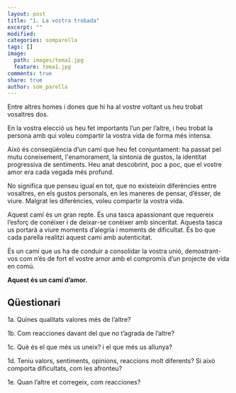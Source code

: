 ```yaml
---
layout: post
title: "1. La vostra trobada"
excerpt: ""
modified: 
categories: somparella
tags: []
image:
  path: images/tema1.jpg
  feature: tema1.jpg
comments: true
share: true
author: som_parella
---
```


Entre altres homes i dones que hi ha al vostre voltant us heu trobat vosaltres dos.

En la vostra elecció us heu fet importants l’un per l’altre, i heu trobat la persona amb qui voleu compartir la vostra vida de forma més intensa.

Això és conseqüència d’un camí que heu fet conjuntament: ha passat pel mutu coneixement, l'enamorament, la sintonia de gustos, la identitat progressiva de sentiments. Heu anat descobrint, poc a poc, que el vostre amor era cada vegada més profund.

No significa que penseu igual en tot, que no existeixin diferències entre vosaltres, en els gustos personals, en les maneres de pensar, d’ésser, de viure. Malgrat les diferències, voleu compartir la vostra vida.

Aquest camí és un gran repte. És una tasca apassionant que requereix l’esforç de conèixer i de deixar-se conèixer amb sinceritat. Aquesta tasca us portarà a viure moments d’alegria i moments de dificultat. És bo que cada parella realitzi aquest camí amb autenticitat.

És un camí que us ha de conduir a consolidar la vostra unió, demostrant-vos com n’és de fort el vostre amor amb el compromís d’un projecte de vida en comú.

**Aquest és un camí d’amor.**

## Qüestionari

1a. Quines qualitats valores més de l’altre?

1b. Com reacciones davant del que no t’agrada de l’altre?

1c. Què és el que més us uneix? i el que més us allunya?

1d. Teniu valors,  sentiments, opinions, reaccions molt diferents?  Si això comporta dificultats, com les afronteu?

1e. Quan l’altre et corregeix, com reacciones?


